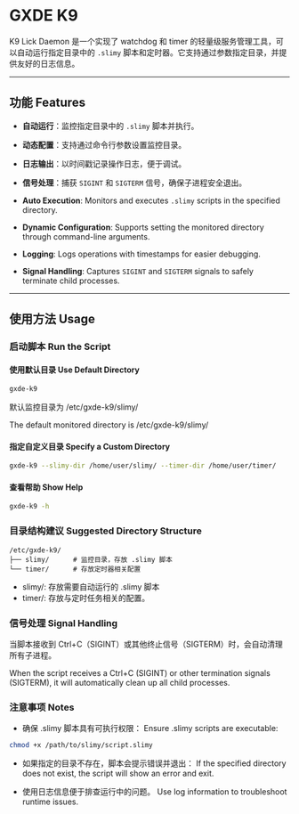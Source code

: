 # GXDE K9

K9 Lick Daemon 是一个实现了 watchdog 和 timer 的轻量级服务管理工具，可以自动运行指定目录中的 `.slimy` 脚本和定时器。它支持通过参数指定目录，并提供友好的日志信息。


---

## 功能 Features

- **自动运行**：监控指定目录中的 `.slimy` 脚本并执行。
- **动态配置**：支持通过命令行参数设置监控目录。
- **日志输出**：以时间戳记录操作日志，便于调试。
- **信号处理**：捕获 `SIGINT` 和 `SIGTERM` 信号，确保子进程安全退出。

- **Auto Execution**: Monitors and executes `.slimy` scripts in the specified directory.
- **Dynamic Configuration**: Supports setting the monitored directory through command-line arguments.
- **Logging**: Logs operations with timestamps for easier debugging.
- **Signal Handling**: Captures `SIGINT` and `SIGTERM` signals to safely terminate child processes.

---

## 使用方法 Usage

### 启动脚本 Run the Script

#### 使用默认目录 Use Default Directory

```bash
gxde-k9
```

默认监控目录为 /etc/gxde-k9/slimy/

The default monitored directory is /etc/gxde-k9/slimy/

#### 指定自定义目录 Specify a Custom Directory
 
```bash
gxde-k9 --slimy-dir /home/user/slimy/ --timer-dir /home/user/timer/


```

#### 查看帮助 Show Help
```bash
gxde-k9 -h


```

### 目录结构建议 Suggested Directory Structure

```
/etc/gxde-k9/
├── slimy/      # 监控目录，存放 .slimy 脚本
└── timer/      # 存放定时器相关配置

```

* slimy/: 存放需要自动运行的 .slimy 脚本
* timer/: 存放与定时任务相关的配置。

### 信号处理 Signal Handling

当脚本接收到 Ctrl+C（SIGINT）或其他终止信号（SIGTERM）时，会自动清理所有子进程。

When the script receives a Ctrl+C (SIGINT) or other termination signals (SIGTERM), it will automatically clean up all child processes.

### 注意事项 Notes

* 确保 .slimy 脚本具有可执行权限： Ensure .slimy scripts are executable:

```bash
chmod +x /path/to/slimy/script.slimy
```

* 如果指定的目录不存在，脚本会提示错误并退出： If the specified directory does not exist, the script will show an error and exit.

* 使用日志信息便于排查运行中的问题。 Use log information to troubleshoot runtime issues.